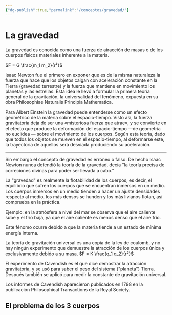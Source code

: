 ```yaml
---
{"dg-publish":true,"permalink":"/conceptos/gravedad/"}
---
```



# La gravedad

La gravedad es conocida como una fuerza de atracción de masas o de los cuerpos físicos materiales inherente a la materia. 

$F = G \frac{m_1 m_2}{r²}$

Isaac Newton fue el primero en exponer que es de la misma naturaleza la fuerza que hace que los objetos caigan con aceleración constante en la Tierra (gravedad terrestre) y la fuerza que mantiene en movimiento los planetas y las estrellas. Esta idea le llevó a formular la primera teoría general de la gravitación, la universalidad del fenómeno, expuesta en su obra Philosophiae Naturalis Principia Mathematica. 

Para Albert Einstein la gravedad puede entenderse como un efecto geométrico de la materia sobre el espacio-tiempo. Visto así, la fuerza gravitatoria deja de ser una «misteriosa fuerza que atrae», y se convierte en el efecto que produce la deformación del espacio-tiempo —de geometría no euclídea — sobre el movimiento de los cuerpos. Según esta teoría, dado que todos los objetos se mueven en el espacio-tiempo, al deformarse este, la trayectoria de aquellos será desviada produciendo su aceleración.

---

Sin embargo el concepto de gravedad es erróneo o falso. De hecho Isaac Newton nunca defendió la teoría de la gravedad, decía "la teoría precisa de correciones divinas para poder ser llevada a cabo."

La "gravedad" es realmente la flotabilidad de los cuerpos, es decir, el equilibrio que sufren los cuerpos que se encuentran inmersos en un medio. Los cuerpos inmersos en un medio tienden a hacer un ajuste densidades respecto al medio, los más densos se hunden y los más livianos flotan, así comprueba en la práctica.

Ejemplo: en la atmósfera a nivel del mar se observa que el aire caliente sube y el frío baja, ya que el aire caliente es menos denso que el aire frío.

Este fénomo ocurre debido a que la materia tiende a un estado de mínima energía interna.


La teoría de gravitación universal es una copia de la ley de coulomb, y no hay ningún experimento que demuestre la atracción de los cuerpos única y exclusivamente debido a su masa.
$F = K \frac{q_1 q_2}{r²}$

El experimento de Cavendish es el que dice demostrar la atracción gravitatoria, y se usó para saber el peso del sistema ("planeta") Tierra. Después también se aplicó para medir la constante de gravitación universal.

Los informes de Cavendish aparecieron publicados en 1798 en la publicación Philosophical Transactions de la Royal Society. 


## El problema de los 3 cuerpos